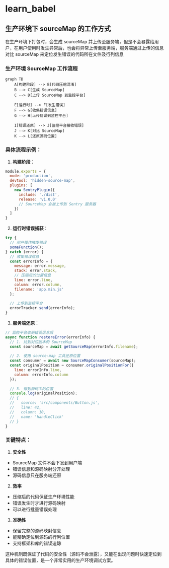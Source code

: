 # learn_babel

## 生产环境下 sourceMap 的工作方式

在生产环境下打包时，会生成 sourceMap 并上传至服务端，但是不会暴露给用户，在用户使用时发生异常后，也会将异常上传至服务端，服务端通过上传的信息对比 sourceMap 来定位发生错误的代码所在文件及行列信息

### 生产环境 SourceMap 工作流程

```mermaid
graph TD
    A[构建阶段] --> B[代码压缩混淆]
    B --> C[生成 SourceMap]
    C --> D[上传 SourceMap 到监控平台]
    
    E[运行时] --> F[发生错误]
    F --> G[收集错误信息]
    G --> H[上传错误到监控平台]
    
    I[错误还原] --> J[监控平台接收错误]
    J --> K[对比 SourceMap]
    K --> L[还原源码位置]
```

### 具体流程示例：

1. **构建阶段**：
````javascript:webpack.config.js
module.exports = {
  mode: 'production',
  devtool: 'hidden-source-map',
  plugins: [
    new SentryPlugin({
      include: './dist',
      release: 'v1.0.0'
      // SourceMap 会被上传到 Sentry 服务器
    })
  ]
}
````

2. **运行时错误捕获**：
````javascript:error-handler.js
try {
  // 用户操作触发错误
  someFunction();
} catch (error) {
  // 收集错误信息
  const errorInfo = {
    message: error.message,
    stack: error.stack,
    // 压缩后的位置信息
    line: error.line,
    column: error.column,
    filename: 'app.min.js'
  };
  
  // 上传到监控平台
  errorTracker.send(errorInfo);
}
````

3. **服务端还原**：
````javascript:server-side.js
// 监控平台收到错误信息后
async function restoreError(errorInfo) {
  // 1. 找到对应版本的 SourceMap
  const sourceMap = await getSourceMap(errorInfo.filename);
  
  // 2. 使用 source-map 工具还原位置
  const consumer = await new SourceMapConsumer(sourceMap);
  const originalPosition = consumer.originalPositionFor({
    line: errorInfo.line,
    column: errorInfo.column
  });
  
  // 3. 得到源码中的位置
  console.log(originalPosition);
  // {
  //   source: 'src/components/Button.js',
  //   line: 42,
  //   column: 10,
  //   name: 'handleClick'
  // }
}
````

### 关键特点：

1. **安全性**
- SourceMap 文件不会下发到用户端
- 错误信息和源码映射分开处理
- 源码信息只在服务端还原

2. **效率**
- 压缩后的代码保证生产环境性能
- 错误发生时才进行源码映射
- 可以进行批量错误处理

3. **准确性**
- 保留完整的源码映射信息
- 能精确定位到源码的行列位置
- 支持框架和库的错误追踪

这种机制既保证了代码的安全性（源码不会泄露），又能在出现问题时快速定位到具体的错误位置，是一个非常实用的生产环境调试方案。

